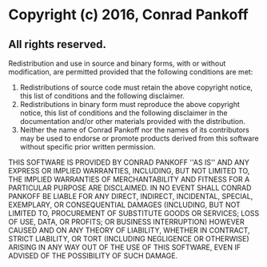 Copyright (c) 2016, Conrad Pankoff
==================================
All rights reserved.
--------------------
  
Redistribution and use in source and binary forms, with or without
modification, are permitted provided that the following conditions are met:
1. Redistributions of source code must retain the above copyright notice, this
   list of conditions and the following disclaimer.
2. Redistributions in binary form must reproduce the above copyright notice,
   this list of conditions and the following disclaimer in the documentation
   and/or other materials provided with the distribution.
3. Neither the name of Conrad Pankoff nor the names of its contributors may be
   used to endorse or promote products derived from this software without
   specific prior written permission.
  
THIS SOFTWARE IS PROVIDED BY CONRAD PANKOFF ''AS IS'' AND ANY EXPRESS OR
IMPLIED WARRANTIES, INCLUDING, BUT NOT LIMITED TO, THE IMPLIED WARRANTIES OF
MERCHANTABILITY AND FITNESS FOR A PARTICULAR PURPOSE ARE DISCLAIMED. IN NO
EVENT SHALL CONRAD PANKOFF BE LIABLE FOR ANY DIRECT, INDIRECT, INCIDENTAL,
SPECIAL, EXEMPLARY, OR CONSEQUENTIAL DAMAGES (INCLUDING, BUT NOT LIMITED TO,
PROCUREMENT OF SUBSTITUTE GOODS OR SERVICES; LOSS OF USE, DATA, OR PROFITS; OR
BUSINESS INTERRUPTION) HOWEVER CAUSED AND ON ANY THEORY OF LIABILITY, WHETHER
IN CONTRACT, STRICT LIABILITY, OR TORT (INCLUDING NEGLIGENCE OR OTHERWISE)
ARISING IN ANY WAY OUT OF THE USE OF THIS SOFTWARE, EVEN IF ADVISED OF THE
POSSIBILITY OF SUCH DAMAGE.
